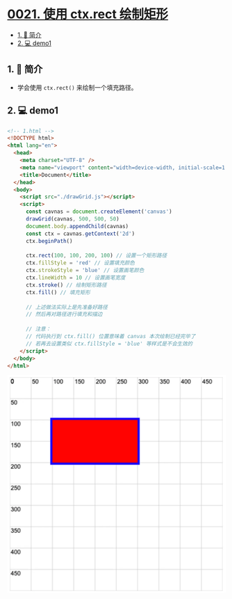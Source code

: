 # [0021. 使用 ctx.rect 绘制矩形](https://github.com/Tdahuyou/TNotes.template/tree/main/notes/0021.%20%E4%BD%BF%E7%94%A8%20ctx.rect%20%E7%BB%98%E5%88%B6%E7%9F%A9%E5%BD%A2)

<!-- region:toc -->
- [1. 📝 简介](#1--简介)
- [2. 💻 demo1](#2--demo1)
<!-- endregion:toc -->

## 1. 📝 简介

- 学会使用 `ctx.rect()` 来绘制一个填充路径。

## 2. 💻 demo1

```html
<!-- 1.html -->
<!DOCTYPE html>
<html lang="en">
  <head>
    <meta charset="UTF-8" />
    <meta name="viewport" content="width=device-width, initial-scale=1.0" />
    <title>Document</title>
  </head>
  <body>
    <script src="./drawGrid.js"></script>
    <script>
      const cavnas = document.createElement('canvas')
      drawGrid(cavnas, 500, 500, 50)
      document.body.appendChild(cavnas)
      const ctx = cavnas.getContext('2d')
      ctx.beginPath()

      ctx.rect(100, 100, 200, 100) // 设置一个矩形路径
      ctx.fillStyle = 'red' // 设置填充颜色
      ctx.strokeStyle = 'blue' // 设置画笔颜色
      ctx.lineWidth = 10 // 设置画笔宽度
      ctx.stroke() // 绘制矩形路径
      ctx.fill() // 填充矩形

      // 上述做法实际上是先准备好路径
      // 然后再对路径进行填充和描边

      // 注意：
      // 代码执行到 ctx.fill() 位置意味着 canvas 本次绘制已经完毕了
      // 若再去设置类似 ctx.fillStyle = 'blue' 等样式是不会生效的
    </script>
  </body>
</html>
```

![](assets/2024-10-04-00-48-50.png)
